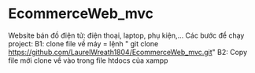 # EcommerceWeb_mvc
Website bán đồ điện tử: điện thoại, laptop, phụ kiện,...
Các bước để chạy project:
B1: clone file về máy = lệnh " git clone https://github.com/LaurelWreath1804/EcommerceWeb_mvc.git"
B2: Copy file mới clone về vào trong file htdocs của xampp
